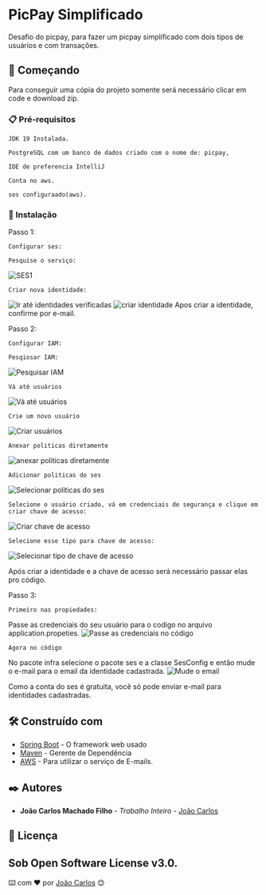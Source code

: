 # PicPay Simplificado

Desafio do picpay, para fazer um picpay simplificado com dois tipos de usuários e com transações.

## 🚀 Começando

Para conseguir uma cópia do projeto somente será necessário clicar em code e download zip.

### 📋 Pré-requisitos

```
JDK 19 Instalada.
```
```
PostgreSQL com um banco de dados criado com o nome de: picpay,
```
```
IDE de preferencia IntelliJ
```
```
Conta no aws.
```
```
ses configuraado(aws).
```

### 🔧 Instalação

Passo 1:
```
Configurar ses:
```
```
Pesquise o serviço:
```
![SES1](https://drive.google.com/file/d/1VHcUkfNqMhT-GoqEvucarDbxs2XLVRtE/view?usp=drive_link)
```
Criar nova identidade:
```
![Ir até identidades verificadas](https://github.com/joao31245/picpay/assets/134329276/8d9a083f-2c3b-4409-97e3-2d7dc3fba432)
![criar identidade](https://github.com/joao31245/picpay/assets/134329276/cb0379c6-be48-4f0b-8804-9b633ab77ec2)
Apos criar a identidade, confirme por e-mail.

Passo 2:

```
Configurar IAM:
```

```
Pesqiosar IAM:
```

![Pesquisar IAM](https://github.com/joao31245/picpay/assets/134329276/d2f6dc72-52a9-40b5-82c9-de2cba5eec82)

```
Vá até usuários
```

![Vá até usuários](https://github.com/joao31245/picpay/assets/134329276/2c5e97ac-7551-477b-b659-fb1463e179d8)

```
Crie um novo usuário
```

![Criar usuários](https://github.com/joao31245/picpay/assets/134329276/94315dc8-0edc-43c4-af0a-363db937113e)

```
Anexar politicas diretamente
```

![anexar politicas diretamente](https://github.com/joao31245/picpay/assets/134329276/1a35b48e-146f-4a38-8815-b7edbcd512b6)

```
Adicionar politicas do ses
```

![Selecionar politicas do ses](https://github.com/joao31245/picpay/assets/134329276/505e7ca1-d0c7-407a-8582-db749879e180)

```
Selecione o usuário criado, vá em credenciais de segurança e clique em criar chave de acesso:
```
![Criar chave de acesso](https://github.com/joao31245/picpay/assets/134329276/6ca9b063-b92d-4fe9-9a35-c9a9fdd818f2)

```
Selecione esse tipo para chave de acesso:
```

![Selecionar tipo de chave de acesso](https://github.com/joao31245/picpay/assets/134329276/fdfc7c18-ce9c-43e5-87f0-4f468b33455e)

Após criar a identidade e a chave de acesso será necessário passar elas pro código.

Passo 3:

```
Primeiro nas propiedades:
```
Passe as credenciais do seu usuário para o codigo no arquivo application.propeties.
![Passe as credenciais no código](https://github.com/joao31245/picpay/assets/134329276/ec77fb6f-94ad-4ede-8e89-a25cdac08c68)

```
Agora no código
```
No pacote infra selecione o pacote ses e a classe SesConfig e então mude o e-mail para o email da identidade cadastrada.
![Mude o email](https://github.com/joao31245/picpay/assets/134329276/cead5c14-c0ef-406c-b77c-0e4ec4d81f45)


Como a conta do ses é gratuita, você só pode enviar e-mail para identidades cadastradas.


## 🛠️ Construído com

* [Spring Boot](https://spring.io/projects/spring-boot) - O framework web usado
* [Maven](https://maven.apache.org/) - Gerente de Dependência
* [AWS](https://rometools.github.io/rome/) - Para utilizar o serviço de E-mails.


## ✒️ Autores

* **João Carlos Machado Filho** - *Trabalho Inteiro* - [João Carlos](https://github.com/joao31245)


## 📄 Licença
Sob Open Software License v3.0.
---
⌨️ com ❤️ por [João Carlos](https://github.com/joao31245) 😊

